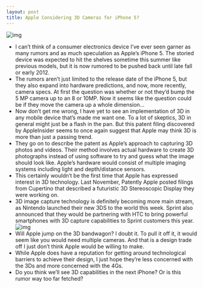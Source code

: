 ```yaml
---
layout: post
title: Apple Considering 3D Cameras for iPhone 5?
---
```

![img](http://media.idownloadblog.com/wp-content/uploads/2011/03/3D-goggles.jpg)
* I can’t think of a consumer electronics device I’ve ever seen garner as many rumors and as much speculation as Apple’s iPhone 5. The storied device was expected to hit the shelves sometime this summer like previous models, but it is now rumored to be pushed back until late fall or early 2012.
* The rumors aren’t just limited to the release date of the iPhone 5, but they also expand into hardware predictions, and now, more recently, camera specs. At first the question was whether or not they’d bump the 5 MP camera up to an 8 or 10MP. Now it seems like the question could be if they move the camera up a whole dimension…
* Now don’t get me wrong, I have yet to see an implementation of 3D in any mobile device that’s made me want one. To a lot of skeptics, 3D in general might just be a flash in the pan. But this patent filing discovered by AppleInsider seems to once again suggest that Apple may think 3D is more than just a passing trend.
* They go on to describe the patent as Apple’s approach to capturing 3D photos and videos. Their method involves actual hardware to create 3D photographs instead of using software to try and guess what the image should look like. Apple’s hardware would consist of multiple imaging systems including light and depth/distance sensors.
* This certainly wouldn’t be the first time that Apple has expressed interest in 3D technology. Last November, Patently Apple posted filings from Cupertino that described a futuristic 3D Stereoscopic Display they were working on.
* 3D image capture technology is definitely becoming more main stream, as Nintendo launched their new 3DS to the world this week. Sprint also announced that they would be partnering with HTC to bring powerful smartphones with 3D capture capabilities to Sprint customers this year.
![img](http://media.idownloadblog.com/wp-content/uploads/2011/03/3d-htc-600x397.jpg)
* Will Apple jump on the 3D bandwagon? I doubt it. To pull it off it, it would seem like you would need multiple cameras. And that is a design trade off I just don’t think Apple would be willing to make.
* While Apple does have a reputation for getting around technological barriers to achieve their design, I just hope they’re less concerned with the 3Ds and more concerned with the 4Gs.
* Do you think we’ll see 3D capabilities in the next iPhone? Or is this rumor way too far fetched?

